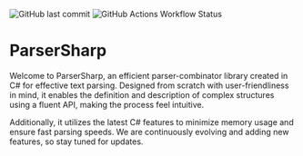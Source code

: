 ![GitHub last commit](https://img.shields.io/github/last-commit/AnmolSinha1201/ParserSharp?style=flat-square)
![GitHub Actions Workflow Status](https://img.shields.io/github/actions/workflow/status/AnmolSinha1201/ParserSharp/Test.yml?branch=main&style=flat-square)



# ParserSharp
Welcome to ParserSharp, an efficient parser-combinator library created in C# for effective text parsing. Designed from scratch with user-friendliness in mind, it enables the definition and description of complex structures using a fluent API, making the process feel intuitive.

Additionally, it utilizes the latest C# features to minimize memory usage and ensure fast parsing speeds. We are continuously evolving and adding new features, so stay tuned for updates.